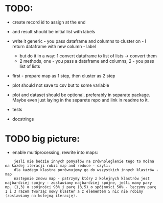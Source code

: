 # TODO:
- create record id to assign at the end
- and result should be initial list with labels
- write it generic - you pass dataframe and columns to cluster on - I return dataframe with new column - label
    - but do it in a way: 1 convert dataframe to list of lists -> convert them
    - 2 methods, one - you pass a dataframe and columns, 2 - you pass list of lists

- first - prepare map as 1 step, then cluster as 2 step
- plot should not save to csv but to some variable
- plot and dataset should be optional, preferably in separate package. Maybe even just laying in the separete repo and link in readme to it.
- tests
- docstrings

# TODO big picture:

- enable multiprocessing, rewrite into maps:

```
    jesli nie bedzie innych pomysłów na zrównoleglenie tego to można na każdej iteracji robić map and reduce - czyli:
    dla każdego klastra porównujemy go do wszystkich innych klastrów - map
    następnie znowu map - patrzymy który z kolejnych klastrów jest najbardziej spójny - zostawiamy najbardziej spójne, jeśli mamy pary np. (1,3) o spójności 93% i parę (3,5) o spójności 50% - łączymy parę 1 i 3 razem tworząc nowy klaster a z elementem 5 nic nie robimy (zostawiamy na kolejną iterację).
```